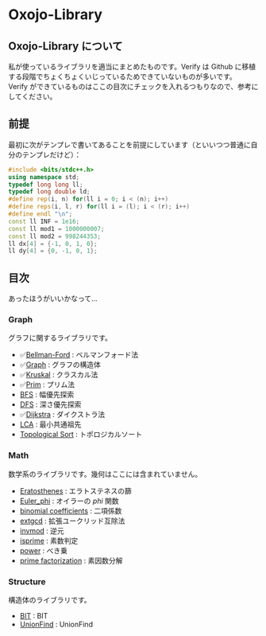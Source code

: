 # Oxojo-Library

## Oxojo-Library について
私が使っているライブラリを適当にまとめたものです。Verify は Github に移植する段階でちょくちょくいじっているためできていないものが多いです。<br>
Verify ができているものはここの目次にチェックを入れるつもりなので、参考にしてください。

## 前提
最初に次がテンプレで書いてあることを前提にしています（といいつつ普通に自分のテンプレだけど）：
```cpp
#include <bits/stdc++.h>
using namespace std;
typedef long long ll;
typedef long double ld;
#define rep(i, n) for(ll i = 0; i < (n); i++)
#define reps(i, l, r) for(ll i = (l); i < (r); i++)
#define endl "\n";
const ll INF = 1e16;
const ll mod1 = 1000000007;
const ll mod2 = 998244353;
ll dx[4] = {-1, 0, 1, 0};
ll dy[4] = {0, -1, 0, 1};
```

## 目次
あったほうがいいかなって...
### Graph
グラフに関するライブラリです。

- ✅[Bellman-Ford](https://github.com/Oxojo/Oxojo-Library/blob/main/Graph/Bellman-Ford.md) : ベルマンフォード法
- ✅[Graph](https://github.com/Oxojo/Oxojo-Library/blob/main/Graph/Graph.md) : グラフの構造体
- ✅[Kruskal](https://github.com/Oxojo/Oxojo-Library/blob/main/Graph/Kruskal.md) : クラスカル法
- ✅[Prim](https://github.com/Oxojo/Oxojo-Library/blob/main/Graph/Prim.md) : プリム法
- [BFS](https://github.com/Oxojo/Oxojo-Library/blob/main/Graph/bfs.md) : 幅優先探索
- [DFS](https://github.com/Oxojo/Oxojo-Library/blob/main/Graph/dfs.md) : 深さ優先探索
- ✅[Dijkstra](https://github.com/Oxojo/Oxojo-Library/blob/main/Graph/dijkstra.md) : ダイクストラ法
- [LCA](https://github.com/Oxojo/Oxojo-Library/blob/main/Graph/lca.md) : 最小共通祖先
- [Topological Sort](https://github.com/Oxojo/Oxojo-Library/blob/main/Graph/topological.md) : トポロジカルソート

### Math
数学系のライブラリです。幾何はここには含まれていません。

- [Eratosthenes](https://github.com/Oxojo/Oxojo-Library/blob/main/Math/Eratosthenes.md) : エラトステネスの篩
- [Euler_phi](https://github.com/Oxojo/Oxojo-Library/blob/main/Math/Euler_phi.md) : オイラーの $phi$ 関数
- [binomial coefficients](https://github.com/Oxojo/Oxojo-Library/blob/main/Math/binomial-coefficients.md) : 二項係数
- [extgcd](https://github.com/Oxojo/Oxojo-Library/blob/main/Math/extgcd.md) : 拡張ユークリッド互除法
- [invmod](https://github.com/Oxojo/Oxojo-Library/blob/main/Math/invmod.md) : 逆元
- [isprime](https://github.com/Oxojo/Oxojo-Library/blob/main/Math/isprime.md) : 素数判定
- [power](https://github.com/Oxojo/Oxojo-Library/blob/main/Math/power.md) : べき乗
- [prime factorization](https://github.com/Oxojo/Oxojo-Library/blob/main/Math/prime-factorization.md) : 素因数分解

### Structure
構造体のライブラリです。

- [BIT](https://github.com/Oxojo/Oxojo-Library/blob/main/Structure/BIT.md) : BIT
- [UnionFind](https://github.com/Oxojo/Oxojo-Library/blob/main/Structure/unionfind.md) : UnionFind
